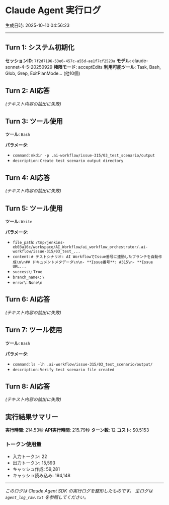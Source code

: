 # Claude Agent 実行ログ

生成日時: 2025-10-10 04:56:23

---

## Turn 1: システム初期化

**セッションID**: `7f2d7196-53e6-457c-a55d-ae1f7cf2523a`
**モデル**: claude-sonnet-4-5-20250929
**権限モード**: acceptEdits
**利用可能ツール**: Task, Bash, Glob, Grep, ExitPlanMode... (他10個)

## Turn 2: AI応答

*(テキスト内容の抽出に失敗)*

## Turn 3: ツール使用

**ツール**: `Bash`

**パラメータ**:
- `command`: `mkdir -p .ai-workflow/issue-315/03_test_scenario/output`
- `description`: `Create test scenario output directory`

## Turn 4: AI応答

*(テキスト内容の抽出に失敗)*

## Turn 5: ツール使用

**ツール**: `Write`

**パラメータ**:
- `file_path`: `/tmp/jenkins-eb03a16c/workspace/AI_Workflow/ai_workflow_orchestrator/.ai-workflow/issue-315/03_test_...`
- `content`: `# テストシナリオ: AI WorkflowでIssue番号に連動したブランチを自動作成\n\n## ドキュメントメタデータ\n\n- **Issue番号**: #315\n- **Issue URL...`
- `success\`: `True`
- `branch_name\`: `\`
- `error\`: `None\n`

## Turn 6: AI応答

*(テキスト内容の抽出に失敗)*

## Turn 7: ツール使用

**ツール**: `Bash`

**パラメータ**:
- `command`: `ls -lh .ai-workflow/issue-315/03_test_scenario/output/`
- `description`: `Verify test scenario file created`

## Turn 8: AI応答

*(テキスト内容の抽出に失敗)*

## 実行結果サマリー

**実行時間**: 214.53秒
**API実行時間**: 215.79秒
**ターン数**: 12
**コスト**: $0.5153

### トークン使用量
- 入力トークン: 22
- 出力トークン: 15,593
- キャッシュ作成: 59,281
- キャッシュ読み込み: 194,148

---

*このログは Claude Agent SDK の実行ログを整形したものです。*
*生ログは `agent_log_raw.txt` を参照してください。*